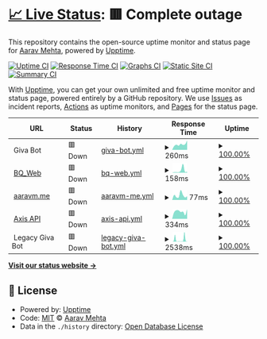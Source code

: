 # [📈 Live Status](https://AaravMehta59.github.io/web-monitor): <!--live status--> **🟥 Complete outage**

This repository contains the open-source uptime monitor and status page for [Aarav Mehta](https://itzaarav.netlify.app/), powered by [Upptime](https://github.com/upptime/upptime).

[![Uptime CI](https://github.com/AaravMehta59/web-monitor/workflows/Uptime%20CI/badge.svg)](https://github.com/AaravMehta59/web-monitor/actions?query=workflow%3A%22Uptime+CI%22)
[![Response Time CI](https://github.com/AaravMehta59/web-monitor/workflows/Response%20Time%20CI/badge.svg)](https://github.com/AaravMehta59/web-monitor/actions?query=workflow%3A%22Response+Time+CI%22)
[![Graphs CI](https://github.com/AaravMehta59/web-monitor/workflows/Graphs%20CI/badge.svg)](https://github.com/AaravMehta59/web-monitor/actions?query=workflow%3A%22Graphs+CI%22)
[![Static Site CI](https://github.com/AaravMehta59/web-monitor/workflows/Static%20Site%20CI/badge.svg)](https://github.com/AaravMehta59/web-monitor/actions?query=workflow%3A%22Static+Site+CI%22)
[![Summary CI](https://github.com/AaravMehta59/web-monitor/workflows/Summary%20CI/badge.svg)](https://github.com/AaravMehta59/web-monitor/actions?query=workflow%3A%22Summary+CI%22)

With [Upptime](https://upptime.js.org), you can get your own unlimited and free uptime monitor and status page, powered entirely by a GitHub repository. We use [Issues](https://github.com/AaravMehta59/web-monitor/issues) as incident reports, [Actions](https://github.com/AaravMehta59/web-monitor/actions) as uptime monitors, and [Pages](https://AaravMehta59.github.io/web-monitor) for the status page.

<!--start: status pages-->
<!-- This summary is generated by Upptime (https://github.com/upptime/upptime) -->
<!-- Do not edit this manually, your changes will be overwritten -->
<!-- prettier-ignore -->
| URL | Status | History | Response Time | Uptime |
| --- | ------ | ------- | ------------- | ------ |
| <img alt="" src="https://icons.duckduckgo.com/ip3/null.ico" height="13"> Giva Bot | 🟥 Down | [giva-bot.yml](https://github.com/AaravMehta59/web-monitor/commits/HEAD/history/giva-bot.yml) | <details><summary><img alt="Response time graph" src="./graphs/giva-bot/response-time-week.png" height="20"> 260ms</summary><br><a href="https://AaravMehta59.github.io/web-monitor/history/giva-bot"><img alt="Response time 260" src="https://img.shields.io/endpoint?url=https%3A%2F%2Fraw.githubusercontent.com%2FAaravMehta59%2Fweb-monitor%2FHEAD%2Fapi%2Fgiva-bot%2Fresponse-time.json"></a><br><a href="https://AaravMehta59.github.io/web-monitor/history/giva-bot"><img alt="24-hour response time 345" src="https://img.shields.io/endpoint?url=https%3A%2F%2Fraw.githubusercontent.com%2FAaravMehta59%2Fweb-monitor%2FHEAD%2Fapi%2Fgiva-bot%2Fresponse-time-day.json"></a><br><a href="https://AaravMehta59.github.io/web-monitor/history/giva-bot"><img alt="7-day response time 260" src="https://img.shields.io/endpoint?url=https%3A%2F%2Fraw.githubusercontent.com%2FAaravMehta59%2Fweb-monitor%2FHEAD%2Fapi%2Fgiva-bot%2Fresponse-time-week.json"></a><br><a href="https://AaravMehta59.github.io/web-monitor/history/giva-bot"><img alt="30-day response time 260" src="https://img.shields.io/endpoint?url=https%3A%2F%2Fraw.githubusercontent.com%2FAaravMehta59%2Fweb-monitor%2FHEAD%2Fapi%2Fgiva-bot%2Fresponse-time-month.json"></a><br><a href="https://AaravMehta59.github.io/web-monitor/history/giva-bot"><img alt="1-year response time 260" src="https://img.shields.io/endpoint?url=https%3A%2F%2Fraw.githubusercontent.com%2FAaravMehta59%2Fweb-monitor%2FHEAD%2Fapi%2Fgiva-bot%2Fresponse-time-year.json"></a></details> | <details><summary><a href="https://AaravMehta59.github.io/web-monitor/history/giva-bot">100.00%</a></summary><a href="https://AaravMehta59.github.io/web-monitor/history/giva-bot"><img alt="All-time uptime 100.00%" src="https://img.shields.io/endpoint?url=https%3A%2F%2Fraw.githubusercontent.com%2FAaravMehta59%2Fweb-monitor%2FHEAD%2Fapi%2Fgiva-bot%2Fuptime.json"></a><br><a href="https://AaravMehta59.github.io/web-monitor/history/giva-bot"><img alt="24-hour uptime 100.00%" src="https://img.shields.io/endpoint?url=https%3A%2F%2Fraw.githubusercontent.com%2FAaravMehta59%2Fweb-monitor%2FHEAD%2Fapi%2Fgiva-bot%2Fuptime-day.json"></a><br><a href="https://AaravMehta59.github.io/web-monitor/history/giva-bot"><img alt="7-day uptime 100.00%" src="https://img.shields.io/endpoint?url=https%3A%2F%2Fraw.githubusercontent.com%2FAaravMehta59%2Fweb-monitor%2FHEAD%2Fapi%2Fgiva-bot%2Fuptime-week.json"></a><br><a href="https://AaravMehta59.github.io/web-monitor/history/giva-bot"><img alt="30-day uptime 100.00%" src="https://img.shields.io/endpoint?url=https%3A%2F%2Fraw.githubusercontent.com%2FAaravMehta59%2Fweb-monitor%2FHEAD%2Fapi%2Fgiva-bot%2Fuptime-month.json"></a><br><a href="https://AaravMehta59.github.io/web-monitor/history/giva-bot"><img alt="1-year uptime 100.00%" src="https://img.shields.io/endpoint?url=https%3A%2F%2Fraw.githubusercontent.com%2FAaravMehta59%2Fweb-monitor%2FHEAD%2Fapi%2Fgiva-bot%2Fuptime-year.json"></a></details>
| <img alt="" src="https://icons.duckduckgo.com/ip3/bitquote.netlify.app.ico" height="13"> [BQ_Web](https://bitquote.netlify.app/) | 🟥 Down | [bq-web.yml](https://github.com/AaravMehta59/web-monitor/commits/HEAD/history/bq-web.yml) | <details><summary><img alt="Response time graph" src="./graphs/bq-web/response-time-week.png" height="20"> 158ms</summary><br><a href="https://AaravMehta59.github.io/web-monitor/history/bq-web"><img alt="Response time 158" src="https://img.shields.io/endpoint?url=https%3A%2F%2Fraw.githubusercontent.com%2FAaravMehta59%2Fweb-monitor%2FHEAD%2Fapi%2Fbq-web%2Fresponse-time.json"></a><br><a href="https://AaravMehta59.github.io/web-monitor/history/bq-web"><img alt="24-hour response time 477" src="https://img.shields.io/endpoint?url=https%3A%2F%2Fraw.githubusercontent.com%2FAaravMehta59%2Fweb-monitor%2FHEAD%2Fapi%2Fbq-web%2Fresponse-time-day.json"></a><br><a href="https://AaravMehta59.github.io/web-monitor/history/bq-web"><img alt="7-day response time 158" src="https://img.shields.io/endpoint?url=https%3A%2F%2Fraw.githubusercontent.com%2FAaravMehta59%2Fweb-monitor%2FHEAD%2Fapi%2Fbq-web%2Fresponse-time-week.json"></a><br><a href="https://AaravMehta59.github.io/web-monitor/history/bq-web"><img alt="30-day response time 158" src="https://img.shields.io/endpoint?url=https%3A%2F%2Fraw.githubusercontent.com%2FAaravMehta59%2Fweb-monitor%2FHEAD%2Fapi%2Fbq-web%2Fresponse-time-month.json"></a><br><a href="https://AaravMehta59.github.io/web-monitor/history/bq-web"><img alt="1-year response time 158" src="https://img.shields.io/endpoint?url=https%3A%2F%2Fraw.githubusercontent.com%2FAaravMehta59%2Fweb-monitor%2FHEAD%2Fapi%2Fbq-web%2Fresponse-time-year.json"></a></details> | <details><summary><a href="https://AaravMehta59.github.io/web-monitor/history/bq-web">100.00%</a></summary><a href="https://AaravMehta59.github.io/web-monitor/history/bq-web"><img alt="All-time uptime 100.00%" src="https://img.shields.io/endpoint?url=https%3A%2F%2Fraw.githubusercontent.com%2FAaravMehta59%2Fweb-monitor%2FHEAD%2Fapi%2Fbq-web%2Fuptime.json"></a><br><a href="https://AaravMehta59.github.io/web-monitor/history/bq-web"><img alt="24-hour uptime 100.00%" src="https://img.shields.io/endpoint?url=https%3A%2F%2Fraw.githubusercontent.com%2FAaravMehta59%2Fweb-monitor%2FHEAD%2Fapi%2Fbq-web%2Fuptime-day.json"></a><br><a href="https://AaravMehta59.github.io/web-monitor/history/bq-web"><img alt="7-day uptime 100.00%" src="https://img.shields.io/endpoint?url=https%3A%2F%2Fraw.githubusercontent.com%2FAaravMehta59%2Fweb-monitor%2FHEAD%2Fapi%2Fbq-web%2Fuptime-week.json"></a><br><a href="https://AaravMehta59.github.io/web-monitor/history/bq-web"><img alt="30-day uptime 100.00%" src="https://img.shields.io/endpoint?url=https%3A%2F%2Fraw.githubusercontent.com%2FAaravMehta59%2Fweb-monitor%2FHEAD%2Fapi%2Fbq-web%2Fuptime-month.json"></a><br><a href="https://AaravMehta59.github.io/web-monitor/history/bq-web"><img alt="1-year uptime 100.00%" src="https://img.shields.io/endpoint?url=https%3A%2F%2Fraw.githubusercontent.com%2FAaravMehta59%2Fweb-monitor%2FHEAD%2Fapi%2Fbq-web%2Fuptime-year.json"></a></details>
| <img alt="" src="https://icons.duckduckgo.com/ip3/aaravm.me.ico" height="13"> [aaravm.me](https://aaravm.me/) | 🟥 Down | [aaravm-me.yml](https://github.com/AaravMehta59/web-monitor/commits/HEAD/history/aaravm-me.yml) | <details><summary><img alt="Response time graph" src="./graphs/aaravm-me/response-time-week.png" height="20"> 77ms</summary><br><a href="https://AaravMehta59.github.io/web-monitor/history/aaravm-me"><img alt="Response time 77" src="https://img.shields.io/endpoint?url=https%3A%2F%2Fraw.githubusercontent.com%2FAaravMehta59%2Fweb-monitor%2FHEAD%2Fapi%2Faaravm-me%2Fresponse-time.json"></a><br><a href="https://AaravMehta59.github.io/web-monitor/history/aaravm-me"><img alt="24-hour response time 62" src="https://img.shields.io/endpoint?url=https%3A%2F%2Fraw.githubusercontent.com%2FAaravMehta59%2Fweb-monitor%2FHEAD%2Fapi%2Faaravm-me%2Fresponse-time-day.json"></a><br><a href="https://AaravMehta59.github.io/web-monitor/history/aaravm-me"><img alt="7-day response time 77" src="https://img.shields.io/endpoint?url=https%3A%2F%2Fraw.githubusercontent.com%2FAaravMehta59%2Fweb-monitor%2FHEAD%2Fapi%2Faaravm-me%2Fresponse-time-week.json"></a><br><a href="https://AaravMehta59.github.io/web-monitor/history/aaravm-me"><img alt="30-day response time 77" src="https://img.shields.io/endpoint?url=https%3A%2F%2Fraw.githubusercontent.com%2FAaravMehta59%2Fweb-monitor%2FHEAD%2Fapi%2Faaravm-me%2Fresponse-time-month.json"></a><br><a href="https://AaravMehta59.github.io/web-monitor/history/aaravm-me"><img alt="1-year response time 77" src="https://img.shields.io/endpoint?url=https%3A%2F%2Fraw.githubusercontent.com%2FAaravMehta59%2Fweb-monitor%2FHEAD%2Fapi%2Faaravm-me%2Fresponse-time-year.json"></a></details> | <details><summary><a href="https://AaravMehta59.github.io/web-monitor/history/aaravm-me">100.00%</a></summary><a href="https://AaravMehta59.github.io/web-monitor/history/aaravm-me"><img alt="All-time uptime 100.00%" src="https://img.shields.io/endpoint?url=https%3A%2F%2Fraw.githubusercontent.com%2FAaravMehta59%2Fweb-monitor%2FHEAD%2Fapi%2Faaravm-me%2Fuptime.json"></a><br><a href="https://AaravMehta59.github.io/web-monitor/history/aaravm-me"><img alt="24-hour uptime 100.00%" src="https://img.shields.io/endpoint?url=https%3A%2F%2Fraw.githubusercontent.com%2FAaravMehta59%2Fweb-monitor%2FHEAD%2Fapi%2Faaravm-me%2Fuptime-day.json"></a><br><a href="https://AaravMehta59.github.io/web-monitor/history/aaravm-me"><img alt="7-day uptime 100.00%" src="https://img.shields.io/endpoint?url=https%3A%2F%2Fraw.githubusercontent.com%2FAaravMehta59%2Fweb-monitor%2FHEAD%2Fapi%2Faaravm-me%2Fuptime-week.json"></a><br><a href="https://AaravMehta59.github.io/web-monitor/history/aaravm-me"><img alt="30-day uptime 100.00%" src="https://img.shields.io/endpoint?url=https%3A%2F%2Fraw.githubusercontent.com%2FAaravMehta59%2Fweb-monitor%2FHEAD%2Fapi%2Faaravm-me%2Fuptime-month.json"></a><br><a href="https://AaravMehta59.github.io/web-monitor/history/aaravm-me"><img alt="1-year uptime 100.00%" src="https://img.shields.io/endpoint?url=https%3A%2F%2Fraw.githubusercontent.com%2FAaravMehta59%2Fweb-monitor%2FHEAD%2Fapi%2Faaravm-me%2Fuptime-year.json"></a></details>
| <img alt="" src="https://icons.duckduckgo.com/ip3/api.thenuggetlabs.repl.co.ico" height="13"> [Axis API](https://api.thenuggetlabs.repl.co/get/version) | 🟥 Down | [axis-api.yml](https://github.com/AaravMehta59/web-monitor/commits/HEAD/history/axis-api.yml) | <details><summary><img alt="Response time graph" src="./graphs/axis-api/response-time-week.png" height="20"> 334ms</summary><br><a href="https://AaravMehta59.github.io/web-monitor/history/axis-api"><img alt="Response time 334" src="https://img.shields.io/endpoint?url=https%3A%2F%2Fraw.githubusercontent.com%2FAaravMehta59%2Fweb-monitor%2FHEAD%2Fapi%2Faxis-api%2Fresponse-time.json"></a><br><a href="https://AaravMehta59.github.io/web-monitor/history/axis-api"><img alt="24-hour response time 155" src="https://img.shields.io/endpoint?url=https%3A%2F%2Fraw.githubusercontent.com%2FAaravMehta59%2Fweb-monitor%2FHEAD%2Fapi%2Faxis-api%2Fresponse-time-day.json"></a><br><a href="https://AaravMehta59.github.io/web-monitor/history/axis-api"><img alt="7-day response time 334" src="https://img.shields.io/endpoint?url=https%3A%2F%2Fraw.githubusercontent.com%2FAaravMehta59%2Fweb-monitor%2FHEAD%2Fapi%2Faxis-api%2Fresponse-time-week.json"></a><br><a href="https://AaravMehta59.github.io/web-monitor/history/axis-api"><img alt="30-day response time 334" src="https://img.shields.io/endpoint?url=https%3A%2F%2Fraw.githubusercontent.com%2FAaravMehta59%2Fweb-monitor%2FHEAD%2Fapi%2Faxis-api%2Fresponse-time-month.json"></a><br><a href="https://AaravMehta59.github.io/web-monitor/history/axis-api"><img alt="1-year response time 334" src="https://img.shields.io/endpoint?url=https%3A%2F%2Fraw.githubusercontent.com%2FAaravMehta59%2Fweb-monitor%2FHEAD%2Fapi%2Faxis-api%2Fresponse-time-year.json"></a></details> | <details><summary><a href="https://AaravMehta59.github.io/web-monitor/history/axis-api">100.00%</a></summary><a href="https://AaravMehta59.github.io/web-monitor/history/axis-api"><img alt="All-time uptime 100.00%" src="https://img.shields.io/endpoint?url=https%3A%2F%2Fraw.githubusercontent.com%2FAaravMehta59%2Fweb-monitor%2FHEAD%2Fapi%2Faxis-api%2Fuptime.json"></a><br><a href="https://AaravMehta59.github.io/web-monitor/history/axis-api"><img alt="24-hour uptime 100.00%" src="https://img.shields.io/endpoint?url=https%3A%2F%2Fraw.githubusercontent.com%2FAaravMehta59%2Fweb-monitor%2FHEAD%2Fapi%2Faxis-api%2Fuptime-day.json"></a><br><a href="https://AaravMehta59.github.io/web-monitor/history/axis-api"><img alt="7-day uptime 100.00%" src="https://img.shields.io/endpoint?url=https%3A%2F%2Fraw.githubusercontent.com%2FAaravMehta59%2Fweb-monitor%2FHEAD%2Fapi%2Faxis-api%2Fuptime-week.json"></a><br><a href="https://AaravMehta59.github.io/web-monitor/history/axis-api"><img alt="30-day uptime 100.00%" src="https://img.shields.io/endpoint?url=https%3A%2F%2Fraw.githubusercontent.com%2FAaravMehta59%2Fweb-monitor%2FHEAD%2Fapi%2Faxis-api%2Fuptime-month.json"></a><br><a href="https://AaravMehta59.github.io/web-monitor/history/axis-api"><img alt="1-year uptime 100.00%" src="https://img.shields.io/endpoint?url=https%3A%2F%2Fraw.githubusercontent.com%2FAaravMehta59%2Fweb-monitor%2FHEAD%2Fapi%2Faxis-api%2Fuptime-year.json"></a></details>
| <img alt="" src="https://icons.duckduckgo.com/ip3/null.ico" height="13"> Legacy Giva Bot | 🟥 Down | [legacy-giva-bot.yml](https://github.com/AaravMehta59/web-monitor/commits/HEAD/history/legacy-giva-bot.yml) | <details><summary><img alt="Response time graph" src="./graphs/legacy-giva-bot/response-time-week.png" height="20"> 2538ms</summary><br><a href="https://AaravMehta59.github.io/web-monitor/history/legacy-giva-bot"><img alt="Response time 833" src="https://img.shields.io/endpoint?url=https%3A%2F%2Fraw.githubusercontent.com%2FAaravMehta59%2Fweb-monitor%2FHEAD%2Fapi%2Flegacy-giva-bot%2Fresponse-time.json"></a><br><a href="https://AaravMehta59.github.io/web-monitor/history/legacy-giva-bot"><img alt="24-hour response time 114" src="https://img.shields.io/endpoint?url=https%3A%2F%2Fraw.githubusercontent.com%2FAaravMehta59%2Fweb-monitor%2FHEAD%2Fapi%2Flegacy-giva-bot%2Fresponse-time-day.json"></a><br><a href="https://AaravMehta59.github.io/web-monitor/history/legacy-giva-bot"><img alt="7-day response time 2538" src="https://img.shields.io/endpoint?url=https%3A%2F%2Fraw.githubusercontent.com%2FAaravMehta59%2Fweb-monitor%2FHEAD%2Fapi%2Flegacy-giva-bot%2Fresponse-time-week.json"></a><br><a href="https://AaravMehta59.github.io/web-monitor/history/legacy-giva-bot"><img alt="30-day response time 1064" src="https://img.shields.io/endpoint?url=https%3A%2F%2Fraw.githubusercontent.com%2FAaravMehta59%2Fweb-monitor%2FHEAD%2Fapi%2Flegacy-giva-bot%2Fresponse-time-month.json"></a><br><a href="https://AaravMehta59.github.io/web-monitor/history/legacy-giva-bot"><img alt="1-year response time 833" src="https://img.shields.io/endpoint?url=https%3A%2F%2Fraw.githubusercontent.com%2FAaravMehta59%2Fweb-monitor%2FHEAD%2Fapi%2Flegacy-giva-bot%2Fresponse-time-year.json"></a></details> | <details><summary><a href="https://AaravMehta59.github.io/web-monitor/history/legacy-giva-bot">100.00%</a></summary><a href="https://AaravMehta59.github.io/web-monitor/history/legacy-giva-bot"><img alt="All-time uptime 100.00%" src="https://img.shields.io/endpoint?url=https%3A%2F%2Fraw.githubusercontent.com%2FAaravMehta59%2Fweb-monitor%2FHEAD%2Fapi%2Flegacy-giva-bot%2Fuptime.json"></a><br><a href="https://AaravMehta59.github.io/web-monitor/history/legacy-giva-bot"><img alt="24-hour uptime 100.00%" src="https://img.shields.io/endpoint?url=https%3A%2F%2Fraw.githubusercontent.com%2FAaravMehta59%2Fweb-monitor%2FHEAD%2Fapi%2Flegacy-giva-bot%2Fuptime-day.json"></a><br><a href="https://AaravMehta59.github.io/web-monitor/history/legacy-giva-bot"><img alt="7-day uptime 100.00%" src="https://img.shields.io/endpoint?url=https%3A%2F%2Fraw.githubusercontent.com%2FAaravMehta59%2Fweb-monitor%2FHEAD%2Fapi%2Flegacy-giva-bot%2Fuptime-week.json"></a><br><a href="https://AaravMehta59.github.io/web-monitor/history/legacy-giva-bot"><img alt="30-day uptime 100.00%" src="https://img.shields.io/endpoint?url=https%3A%2F%2Fraw.githubusercontent.com%2FAaravMehta59%2Fweb-monitor%2FHEAD%2Fapi%2Flegacy-giva-bot%2Fuptime-month.json"></a><br><a href="https://AaravMehta59.github.io/web-monitor/history/legacy-giva-bot"><img alt="1-year uptime 100.00%" src="https://img.shields.io/endpoint?url=https%3A%2F%2Fraw.githubusercontent.com%2FAaravMehta59%2Fweb-monitor%2FHEAD%2Fapi%2Flegacy-giva-bot%2Fuptime-year.json"></a></details>

<!--end: status pages-->

[**Visit our status website →**](https://AaravMehta59.github.io/web-monitor)

## 📄 License

- Powered by: [Upptime](https://github.com/upptime/upptime)
- Code: [MIT](./LICENSE) © [Aarav Mehta](https://itzaarav.netlify.app/)
- Data in the `./history` directory: [Open Database License](https://opendatacommons.org/licenses/odbl/1-0/)
